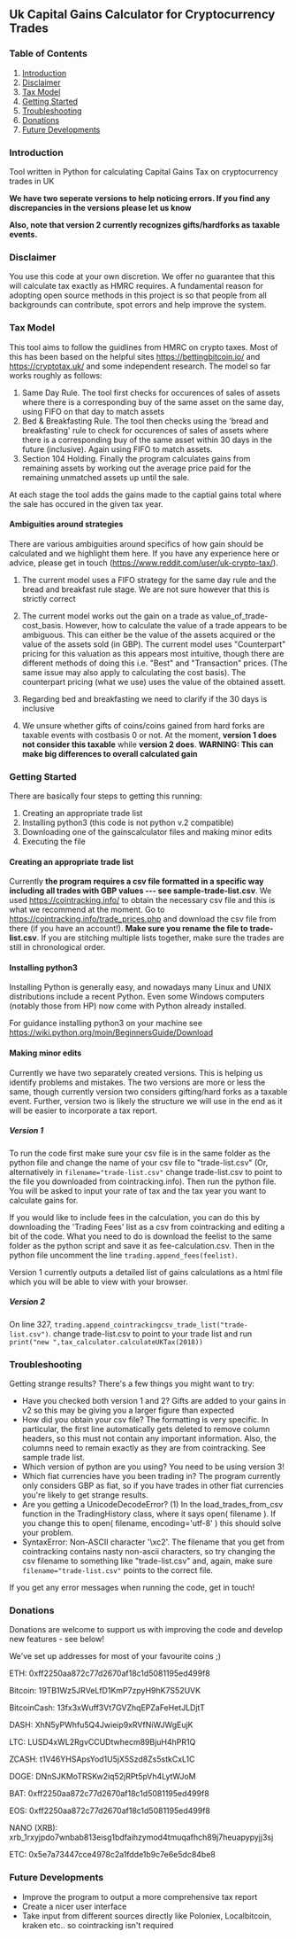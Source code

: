 ## Uk Capital Gains Calculator for Cryptocurrency Trades

### Table of Contents
1. [Introduction](#introduction)
2. [Disclaimer](#disclaimer)
3. [Tax Model](#tax-model)
4. [Getting Started](#getting-started)
5. [Troubleshooting](#troubleshooting)
6. [Donations](#donations)
7. [Future Developments](#future-developments)

### Introduction
Tool written in Python for calculating Capital Gains Tax on cryptocurrency trades in UK


**We have two seperate versions to help noticing errors. If you find any discrepancies in the versions please let us know**

**Also, note that version 2 currently recognizes gifts/hardforks as taxable events.**

### Disclaimer
You use this code at your own discretion. We offer no guarantee that this will calculate tax exactly as HMRC requires. A fundamental reason for adopting open source methods in this project is so that people from all backgrounds can contribute, spot errors and help improve the system.

### Tax Model
This tool aims to follow the guidlines from HMRC on crypto taxes. Most of this has been based on the helpful sites https://bettingbitcoin.io/ and https://cryptotax.uk/ and some independent research. The model so far works roughly as follows:
1. Same Day Rule. The tool first checks for occurences of sales of assets where there is a corresponding buy of the same asset on the same day, using FIFO on that day to match assets
2. Bed & Breakfasting Rule. The tool then checks using the 'bread and breakfasting' rule to check for occurences of sales of assets where there is a corresponding buy of the same asset within 30 days in the future (inclusive). Again using FIFO to match assets.
3. Section 104 Holding. Finally the program calculates gains from remaining assets by working out the average price paid for the remaining unmatched assets up until the sale.

At each stage the tool adds the gains made to the captial gains total where the sale has occured in the given tax year.

#### Ambiguities around strategies
There are various ambiguities around specifics of how gain should be calculated and we highlight them here. If you have any experience here or advice, please get in touch (https://www.reddit.com/user/uk-crypto-tax/).

1. The current model uses a FIFO strategy for the same day rule and the bread and breakfast rule stage. We are not sure however that this is strictly correct

2. The current model works out the gain on a trade as value_of_trade-cost_basis. However, how to calculate the value of a trade appears to be ambiguous. This can either be the value of the assets acquired or the value of the assets sold (in GBP). The current model uses "Counterpart" pricing for this valuation as this appears most intuitive, though there are different methods of doing this i.e. "Best" and "Transaction" prices. (The same issue may also apply to calculating the cost basis). The counterpart pricing (what we use) uses the value of the obtained assett.

3. Regarding bed and breakfasting we need to clarify if the 30 days is inclusive

4. We unsure whether gifts of coins/coins gained from hard forks are taxable events with costbasis 0 or not. At the moment, **version 1 does not consider this taxable** while **version 2 does**. **WARNING: This can make big differences to overall calculated gain**

### Getting Started
There are basically four steps to getting this running:
1. Creating an appropriate trade list
2. Installing python3 (this code is not python v.2 compatible)
3. Downloading one of the gainscalculator files and making minor edits
4. Executing the file

#### Creating an appropriate trade list

Currently **the program requires a csv file formatted in a specific way including all trades with GBP values --- see sample-trade-list.csv**. We used https://cointracking.info/ to obtain the necessary csv file and this is what we recommend at the moment. Go to https://cointracking.info/trade_prices.php and download the csv file from there (if you have an account!). **Make sure you rename the file to trade-list.csv**. If you are stitching multiple lists together, make sure the trades are still in chronological order.

#### Installing python3
Installing Python is generally easy, and nowadays many Linux and UNIX distributions include a recent Python. Even some Windows computers (notably those from HP) now come with Python already installed.

For guidance installing python3 on your machine see https://wiki.python.org/moin/BeginnersGuide/Download

#### Making minor edits

Currently we have two separately created versions. This is helping us identify problems and mistakes. The two versions are more or less the same, though currently version two considers gifting/hard forks as a taxable event. Further, version two is likely the structure we will use in the end as it will be easier to incorporate a tax report.

##### Version 1
To run the code first make sure your csv file is in the same folder as the python file and change the name of your csv file to "trade-list.csv" (Or, alternatively in `filename="trade-list.csv"` change trade-list.csv to point to the file you downloaded from cointracking.info). Then run the python file. You will be asked to input your rate of tax and the tax year you want to calculate gains for.

If you would like to include fees in the calculation, you can do this by downloading the 'Trading Fees' list as a csv from cointracking and editing a bit of the code. What you need to do is download the feelist to the same folder as the python script and save it as fee-calculation.csv. Then in the python file uncomment the line `trading.append_fees(feelist)`.

Version 1 currently outputs a detailed list of gains calculations as a html file which you will be able to view with your browser.

##### Version 2
On line 327, `trading.append_cointrackingcsv_trade_list("trade-list.csv")`. change trade-list.csv to point to your trade list and run `print("new ",tax_calculator.calculateUKTax(2018))`

### Troubleshooting
Getting strange results? There's a few things you might want to try:

* Have you checked both version 1 and 2? Gifts are added to your gains in v2 so this may be giving you a larger figure than expected
* How did you obtain your csv file? The formatting is very specific. In particular, the first line automatically gets deleted to remove column headers, so this must not contain any important information. Also, the columns need to remain exactly as they are from cointracking. See sample trade list.
* Which version of python are you using? You need to be using version 3!
* Which fiat currencies have you been trading in? The program currently only considers GBP as fiat, so if you have trades in other fiat currencies you're likely to get strange results.
* Are you getting a UnicodeDecodeError? (1) In the load_trades_from_csv function in the TradingHistory class, where it says open( filename ). If you change this to open( filename, encoding='utf-8' ) this should solve your problem. 
* SyntaxError: Non-ASCII character '\xc2'. The filename that you get from cointracking contains nasty non-ascii characters, so try changing the csv filename to something like "trade-list.csv" and, again, make sure `filename="trade-list.csv"` points to the correct file.

If you get any error messages when running the code, get in touch!


### Donations
Donations are welcome to support us with improving the code and develop new features - see below!

We've set up addresses for most of your favourite coins ;)

ETH: 0xff2250aa872c77d2670af18c1d5081195ed499f8

Bitcoin: 19TB1Wz5JRVeLfD1KmP7zpyH9hK7S52UVK

BitcoinCash: 13fx3xWuff3Vt7GVZhqEPZaFeHetJLDjtT

DASH: XhN5yPWhfu5Q4Jwieip9xRVfNiWJWgEujK

LTC: LUSD4xWL2RgvCCUDtwhecm89BjuH4hPR1Q

ZCASH: t1V46YHSApsYod1U5jX5Szd8Zs5stkCxL1C

DOGE: DNnSJKMoTRSKw2iq52jRPt5pVh4LytWJoM

BAT: 0xff2250aa872c77d2670af18c1d5081195ed499f8

EOS: 0xff2250aa872c77d2670af18c1d5081195ed499f8

NANO (XRB): xrb_1rxyjpdo7wnbab813eisg1bdfaihzymod4tmuqafhch89j7heuapypyjj3sj

ETC: 0x5e7a73447cce4978c2a1fdde1b9c7e6e5dc84be8


### Future Developments
* Improve the program to output a more comprehensive tax report
* Create a nicer user interface
* Take input from different sources directly like Poloniex, Localbitcoin, kraken etc.. so cointracking isn't required
